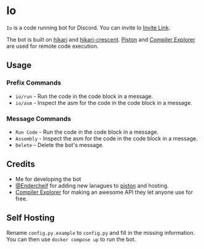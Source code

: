 # Io

`Io` is a code running bot for Discord. You can invite Io [Invite Link](https://discord.com/api/oauth2/authorize?client_id=1073771658906701954&permissions=346176&scope=bot).

The bot is built on [hikari](https://github.com/hikari-py/hikari) and [hikari-crescent](https://github.com/hikari-crescent/hikari-crescent).
[Piston](https://github.com/engineer-man/piston) and [Compiler Explorer](https://github.com/compiler-explorer/compiler-explorer) are used for remote code execution.

## Usage

### Prefix Commands

- `io/run` - Run the code in the code block in a message.
- `io/asm` - Inspect the asm for the code in the code block in a message.

### Message Commands

- `Run Code` - Run the code in the code block in a message.
- `Assembly` - Inspect the asm for the code in the code block in a message.
- `Delete` - Delete the bot's message.

## Credits
- Me for developing the bot
- [@Endercheif](https://github.com/Endercheif/) for adding new lanagues to [piston](https://github.com/Endercheif/piston) and hosting.
- [Compiler Explorer](https://github.com/compiler-explorer/compiler-explorer) for making an awesome API they let anyone use for free. 

## Self Hosting

Rename `config.py.example` to `config.py` and fill in the missing information.
You can then use `docker compose up` to run the bot.
